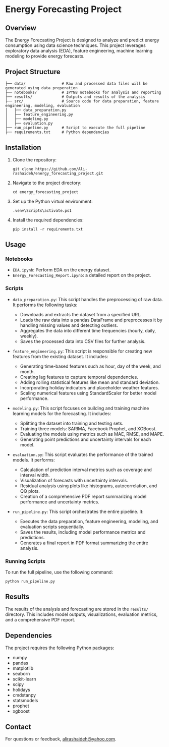 # Energy Forecasting Project

## Overview
The Energy Forecasting Project is designed to analyze and predict energy consumption  using  data science techniques. This project leverages exploratory data analysis (EDA), feature engineering, machine learning modeling to provide energy forecasts.

## Project Structure

```
├── data/                # Raw and processed data files will be generated using data preperation 
├── notebooks/           # IPYNB notebooks for analysis and reporting
├── results/             # Outputs and results of the analysis
├── src/                 # Source code for data preparation, feature engineering, modeling, evaluation
│   ├── data_preparation.py
│   ├── feature_engineering.py
│   ├── modeling.py
│   ├── evaluation.py
├── run_pipeline.py      # Script to execute the full pipeline
├── requirements.txt     # Python dependencies
```

## Installation

1. Clone the repository:
   ```
   git clone https://github.com/Ali-rashaideh/energy_forecasting_project.git
   ```

2. Navigate to the project directory:
   ```
   cd energy_forecasting_project
   ```

3. Set up the Python virtual environment:
   ```
   .venv\Scripts\activate.ps1
   ```

4. Install the required dependencies:
   ```
   pip install -r requirements.txt
   ```

## Usage

### Notebooks
- `EDA.ipynb`: Perform EDA on the energy dataset.
- `Energy_Forecasting_Report.ipynb`: a detailed report on the project.

### Scripts

- `data_preparation.py`: This script handles the preprocessing of raw data. It performs the following tasks:
  - Downloads and extracts the dataset from a specified URL.
  - Loads the raw data into a pandas DataFrame and preprocesses it by handling missing values and detecting outliers.
  - Aggregates the data into different time frequencies (hourly, daily, weekly).
  - Saves the processed data into CSV files for further analysis.

- `feature_engineering.py`: This script is responsible for creating new features from the existing dataset. It includes:
  - Generating time-based features such as hour, day of the week, and month.
  - Creating lag features to capture temporal dependencies.
  - Adding rolling statistical features like mean and standard deviation.
  - Incorporating holiday indicators and placeholder weather features.
  - Scaling numerical features using StandardScaler for better model performance.

- `modeling.py`: This script focuses on building and training machine learning models for the forecasting. It includes:
  - Splitting the dataset into training and testing sets.
  - Training three models: SARIMA, Facebook Prophet, and XGBoost.
  - Evaluating the models using metrics such as MAE, RMSE, and MAPE.
  - Generating point predictions and uncertainty intervals for each model.

- `evaluation.py`: This script evaluates the performance of the trained models. It performs:
  - Calculation of prediction interval metrics such as coverage and interval width.
  - Visualization of forecasts with uncertainty intervals.
  - Residual analysis using plots like histograms, autocorrelation, and QQ plots.
  - Creation of a comprehensive PDF report summarizing model performance and uncertainty metrics.

- `run_pipeline.py`: This script orchestrates the entire pipeline. It:
  - Executes the data preparation, feature engineering, modeling, and evaluation scripts sequentially.
  - Saves the results, including model performance metrics and predictions.
  - Generates a final report in PDF format summarizing the entire analysis.

### Running Scripts
To run the full pipeline, use the following command:
```
python run_pipeline.py
```

## Results
The results of the analysis and forecasting are stored in the `results/` directory. This includes model outputs, visualizations, evaluation metrics, and a comprehensive PDF report.

## Dependencies
The project requires the following Python packages:
- numpy
- pandas
- matplotlib
- seaborn
- scikit-learn
- scipy
- holidays
- cmdstanpy
- statsmodels
- prophet
- xgboost


## Contact
For questions or feedback, alirashaideh@yahoo.com.
